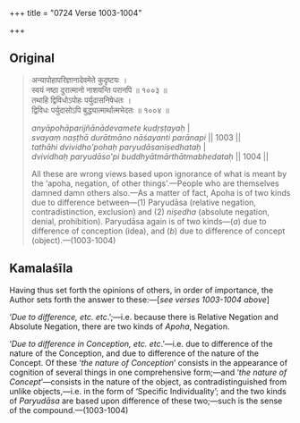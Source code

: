 +++
title = "0724 Verse 1003-1004"

+++
## Original 
>
> अन्यापोहापरिज्ञानादेवमेते कुदृष्टयः ।  
> स्वयं नष्ठा दुरात्मानो नाशयन्ति परानपि ॥ १००३ ॥  
> तथाहि द्विविधोऽपोहः पर्युदासनिषेधतः ।  
> द्विविधः पर्युदासोऽपि बुद्ध्यात्मार्थात्मभेदतः ॥ १००४ ॥ 
>
> *anyāpohāparijñānādevamete kudṛṣṭayaḥ* \|  
> *svayaṃ naṣṭhā durātmāno nāśayanti parānapi* \|\| 1003 \|\|  
> *tathāhi dvividho'pohaḥ paryudāsaniṣedhataḥ* \|  
> *dvividhaḥ paryudāso'pi buddhyātmārthātmabhedataḥ* \|\| 1004 \|\| 
>
> All these are wrong views based upon ignorance of what is meant by the ‘apoha, negation, of other things’.—People who are themselves damned damn others also.—As a matter of fact, Apoha is of two kinds due to difference between—(1) Paryudāsa (relative negation, contradistinction, exclusion) and (2) *niṣedha* (absolute negation, denial, prohibition). Paryudāsa again is of two kinds—(*a*) due to difference of conception (idea), and (*b*) due to difference of concept (object).—(1003-1004)



## Kamalaśīla

Having thus set forth the opinions of others, in order of importance, the Author sets forth the answer to these:—[*see verses 1003-1004 above*]

‘*Due to difference, etc. etc*.’;—i.e. because there is Relative Negation and Absolute Negation, there are two kinds of *Apoha*, Negation.

‘*Due to difference in Conception, etc. etc*.’—i.e. due to difference of the nature of the Conception, and due to difference of the nature of the Concept. Of these ‘*the nature of Conception*’ consists in the appearance of cognition of several things in one comprehensive form;—and ‘*the nature of Concept*’—consists in the nature of the object, as contradistinguished from unlike objects,—i.e. in the form of ‘Specific Individuality’; and the two kinds of *Paryudāsa* are based upon difference of these two;—such is the sense of the compound.—(1003-1004)


